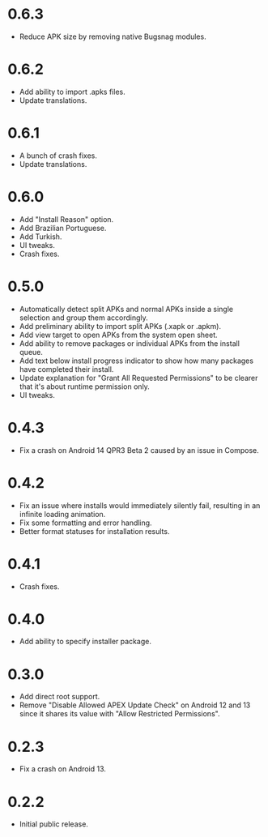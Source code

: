 # 0.6.3
- Reduce APK size by removing native Bugsnag modules.

# 0.6.2
- Add ability to import .apks files.
- Update translations.

# 0.6.1
- A bunch of crash fixes.
- Update translations.

# 0.6.0
- Add "Install Reason" option.
- Add Brazilian Portuguese.
- Add Turkish.
- UI tweaks.
- Crash fixes.

# 0.5.0
- Automatically detect split APKs and normal APKs inside a single selection and group them accordingly.
- Add preliminary ability to import split APKs (.xapk or .apkm).
- Add view target to open APKs from the system open sheet.
- Add ability to remove packages or individual APKs from the install queue.
- Add text below install progress indicator to show how many packages have completed their install.
- Update explanation for "Grant All Requested Permissions" to be clearer that it's about runtime permission only.
- UI tweaks.

# 0.4.3
- Fix a crash on Android 14 QPR3 Beta 2 caused by an issue in Compose.

# 0.4.2
- Fix an issue where installs would immediately silently fail, resulting in an infinite loading animation.
- Fix some formatting and error handling.
- Better format statuses for installation results.

# 0.4.1
- Crash fixes.

# 0.4.0
- Add ability to specify installer package.

# 0.3.0
- Add direct root support.
- Remove "Disable Allowed APEX Update Check" on Android 12 and 13 since it shares its value with "Allow Restricted Permissions".

# 0.2.3
- Fix a crash on Android 13.

# 0.2.2
- Initial public release.
